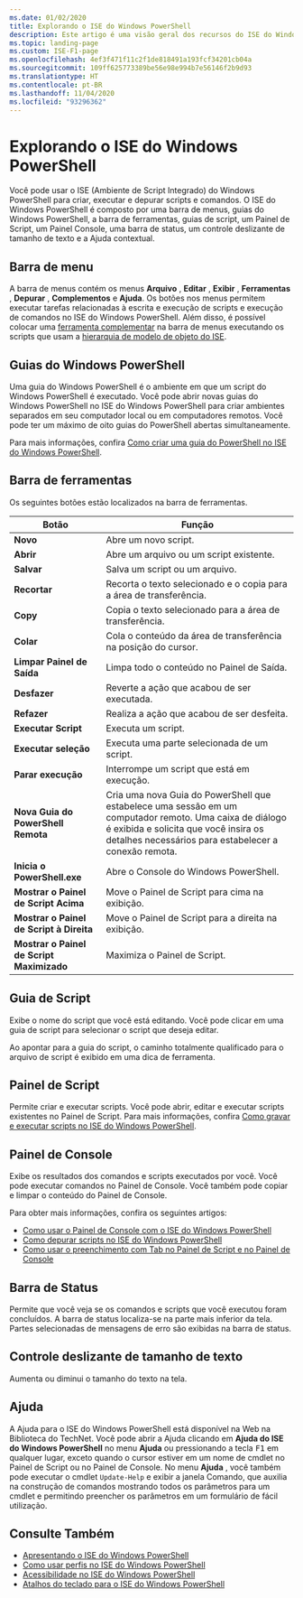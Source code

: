 ```yaml
---
ms.date: 01/02/2020
title: Explorando o ISE do Windows PowerShell
description: Este artigo é uma visão geral dos recursos do ISE do Windows PowerShell
ms.topic: landing-page
ms.custom: ISE-F1-page
ms.openlocfilehash: 4ef3f471f11c2f1de818491a193fcf34201cb04a
ms.sourcegitcommit: 109ff625773389be56e98e994b7e56146f2b9d93
ms.translationtype: HT
ms.contentlocale: pt-BR
ms.lasthandoff: 11/04/2020
ms.locfileid: "93296362"
---
```

# <a name="exploring-the-windows-powershell-ise"></a>Explorando o ISE do Windows PowerShell

Você pode usar o ISE (Ambiente de Script Integrado) do Windows PowerShell para criar, executar e depurar scripts e comandos. O ISE do Windows PowerShell é composto por uma barra de menus, guias do Windows PowerShell, a barra de ferramentas, guias de script, um Painel de Script, um Painel Console, uma barra de status, um controle deslizante de tamanho de texto e a Ajuda contextual.

## <a name="menu-bar"></a>Barra de menu

A barra de menus contém os menus **Arquivo** , **Editar** , **Exibir** , **Ferramentas** , **Depurar** , **Complementos** e **Ajuda**. Os botões nos menus permitem executar tarefas relacionadas à escrita e execução de scripts e execução de comandos no ISE do Windows PowerShell. Além disso, é possível colocar uma [ferramenta complementar](object-model/The-ISEAddOnTool-Object.md) na barra de menus executando os scripts que usam a [hierarquia de modelo de objeto do ISE](object-model/The-ISE-Object-Model-Hierarchy.md).

## <a name="windows-powershell-tabs"></a>Guias do Windows PowerShell

Uma guia do Windows PowerShell é o ambiente em que um script do Windows PowerShell é executado. Você pode abrir novas guias do Windows PowerShell no ISE do Windows PowerShell para criar ambientes separados em seu computador local ou em computadores remotos. Você pode ter um máximo de oito guias do PowerShell abertas simultaneamente.

Para mais informações, confira [Como criar uma guia do PowerShell no ISE do Windows PowerShell](How-to-Create-a-PowerShell-Tab-in-Windows-PowerShell-ISE.md).

## <a name="toolbar"></a>Barra de ferramentas

Os seguintes botões estão localizados na barra de ferramentas.

|             Botão             |                                                                                     Função                                                                                     |
| ------------------------------ | -------------------------------------------------------------------------------------------------------------------------------------------------------------------------------- |
| **Novo**                        | Abre um novo script.                                                                                                                                                              |
| **Abrir**                       | Abre um arquivo ou um script existente.                                                                                                                                                |
| **Salvar**                       | Salva um script ou um arquivo.                                                                                                                                                          |
| **Recortar**                        | Recorta o texto selecionado e o copia para a área de transferência.                                                                                                                           |
| **Copy**                       | Copia o texto selecionado para a área de transferência.                                                                                                                                       |
| **Colar**                      | Cola o conteúdo da área de transferência na posição do cursor.                                                                                                                     |
| **Limpar Painel de Saída**          | Limpa todo o conteúdo no Painel de Saída.                                                                                                                                           |
| **Desfazer**                       | Reverte a ação que acabou de ser executada.                                                                                                                                     |
| **Refazer**                       | Realiza a ação que acabou de ser desfeita.                                                                                                                                        |
| **Executar Script**                 | Executa um script.                                                                                                                                                                   |
| **Executar seleção**              | Executa uma parte selecionada de um script.                                                                                                                                             |
| **Parar execução**             | Interrompe um script que está em execução.                                                                                                                                                  |
| **Nova Guia do PowerShell Remota**  | Cria uma nova Guia do PowerShell que estabelece uma sessão em um computador remoto. Uma caixa de diálogo é exibida e solicita que você insira os detalhes necessários para estabelecer a conexão remota. |
| **Inicia o PowerShell.exe**       | Abre o Console do Windows PowerShell.                                                                                                                                                      |
| **Mostrar o Painel de Script Acima**       | Move o Painel de Script para cima na exibição.                                                                                                                                 |
| **Mostrar o Painel de Script à Direita**     | Move o Painel de Script para a direita na exibição.                                                                                                                               |
| **Mostrar o Painel de Script Maximizado** | Maximiza o Painel de Script.                                                                                                                                                       |

## <a name="script-tab"></a>Guia de Script

Exibe o nome do script que você está editando. Você pode clicar em uma guia de script para selecionar o script que deseja editar.

Ao apontar para a guia do script, o caminho totalmente qualificado para o arquivo de script é exibido em uma dica de ferramenta.

## <a name="script-pane"></a>Painel de Script

Permite criar e executar scripts. Você pode abrir, editar e executar scripts existentes no Painel de Script. Para mais informações, confira [Como gravar e executar scripts no ISE do Windows PowerShell](How-to-Write-and-Run-Scripts-in-the-Windows-PowerShell-ISE.md).

## <a name="console-pane"></a>Painel de Console

Exibe os resultados dos comandos e scripts executados por você. Você pode executar comandos no Painel de Console. Você também pode copiar e limpar o conteúdo do Painel de Console.

Para obter mais informações, confira os seguintes artigos:

- [Como usar o Painel de Console com o ISE do Windows PowerShell](How-to-Use-the-Console-Pane-in-the-Windows-PowerShell-ISE.md)
- [Como depurar scripts no ISE do Windows PowerShell](How-to-Debug-Scripts-in-Windows-PowerShell-ISE.md)
- [Como usar o preenchimento com Tab no Painel de Script e no Painel de Console](How-to-Use-Tab-Completion-in-the-Script-Pane-and-Console-Pane.md)

## <a name="status-bar"></a>Barra de Status

Permite que você veja se os comandos e scripts que você executou foram concluídos. A barra de status localiza-se na parte mais inferior da tela. Partes selecionadas de mensagens de erro são exibidas na barra de status.

## <a name="text-size-slider"></a>Controle deslizante de tamanho de texto

Aumenta ou diminui o tamanho do texto na tela.

## <a name="help"></a>Ajuda

A Ajuda para o ISE do Windows PowerShell está disponível na Web na Biblioteca do TechNet. Você pode abrir a Ajuda clicando em **Ajuda do ISE do Windows PowerShell** no menu **Ajuda** ou pressionando a tecla <kbd>F1</kbd> em qualquer lugar, exceto quando o cursor estiver em um nome de cmdlet no Painel de Script ou no Painel de Console. No menu **Ajuda** , você também pode executar o cmdlet `Update-Help` e exibir a janela Comando, que auxilia na construção de comandos mostrando todos os parâmetros para um cmdlet e permitindo preencher os parâmetros em um formulário de fácil utilização.

## <a name="see-also"></a>Consulte Também

- [Apresentando o ISE do Windows PowerShell](Introducing-the-Windows-PowerShell-ISE.md)
- [Como usar perfis no ISE do Windows PowerShell](How-to-Use-Profiles-in-Windows-PowerShell-ISE.md)
- [Acessibilidade no ISE do Windows PowerShell](Accessibility-in-Windows-PowerShell-ISE.md)
- [Atalhos do teclado para o ISE do Windows PowerShell](Keyboard-Shortcuts-for-the-Windows-PowerShell-ISE.md)
